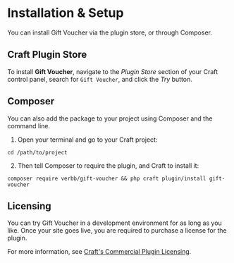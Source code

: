 # Installation & Setup
You can install Gift Voucher via the plugin store, or through Composer.

## Craft Plugin Store
To install **Gift Voucher**, navigate to the _Plugin Store_ section of your Craft control panel, search for `Gift Voucher`, and click the _Try_ button.

## Composer
You can also add the package to your project using Composer and the command line.

1. Open your terminal and go to your Craft project:
```shell
cd /path/to/project
```

2. Then tell Composer to require the plugin, and Craft to install it:
```shell
composer require verbb/gift-voucher && php craft plugin/install gift-voucher
```

## Licensing
You can try Gift Voucher in a development environment for as long as you like. Once your site goes live, you are required to purchase a license for the plugin.

For more information, see [Craft's Commercial Plugin Licensing](https://craftcms.com/docs/4.x/plugins.html#commercial-plugin-licensing).
